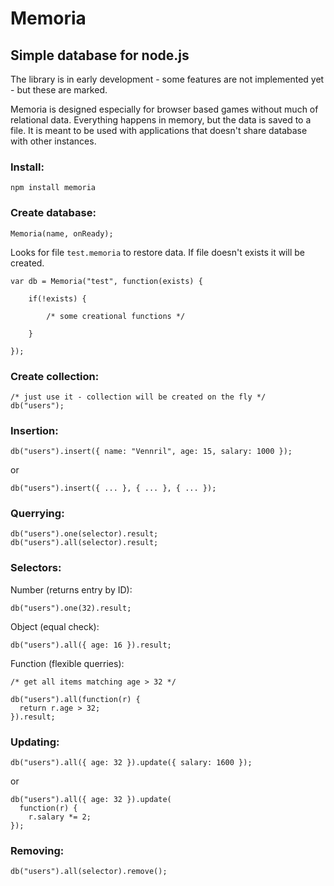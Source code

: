 Memoria
=======

Simple database for node.js
---------------------------

The library is in early development - some features are not implemented yet - but these are marked.

Memoria is designed especially for browser based games without much of relational data.
Everything happens in memory, but the data is saved to a file.
It is meant to be used with applications that doesn't share database with other instances.

### Install:

    npm install memoria

### Create database:

    Memoria(name, onReady);

Looks for file `test.memoria` to restore data.
If file doesn't exists it will be created.

    var db = Memoria("test", function(exists) {

        if(!exists) {

            /* some creational functions */    

        }       

    });


### Create collection:

    /* just use it - collection will be created on the fly */
    db("users");

### Insertion:

    db("users").insert({ name: "Vennril", age: 15, salary: 1000 });

or

    db("users").insert({ ... }, { ... }, { ... });
    
### Querrying:

    db("users").one(selector).result;
    db("users").all(selector).result;

### Selectors:

Number (returns entry by ID):

    db("users").one(32).result;

Object (equal check):

    db("users").all({ age: 16 }).result;
    
Function (flexible querries):

    /* get all items matching age > 32 */

    db("users").all(function(r) {
      return r.age > 32;
    }).result; 
    

### Updating:

    db("users").all({ age: 32 }).update({ salary: 1600 });
    
or

    db("users").all({ age: 32 }).update(
      function(r) {
        r.salary *= 2;
    });    
    
### Removing:

    db("users").all(selector).remove();
